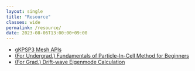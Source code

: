 ```yaml
---
layout: single
title: "Resource"
classes: wide
permalink: /resource/
date: 2023-08-06T13:00:00+09:00
---
```

* [gKPSP3 Mesh APIs](https://fplunist.notion.site/gKPSP3-Mesh-API-Reference-bf8afa4d71364fba83cc6f5100fedda5?pvs=4)
* [(For Undergrad.) Fundamentals of Particle-In-Cell Method for Beginners](https://fplunist.notion.site/Fundamentals-of-Particle-In-Cell-Method-for-Beginners-a192ace05b644b6da250a9d34e0ef32b)
* [(For Grad.) Drift-wave Eigenmode Calculation](https://fplunist.notion.site/Drift-wave-Eigenmode-Calculation-bf8151c52681456184cbda86eae29541)
